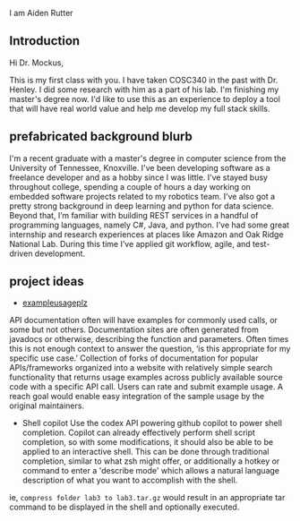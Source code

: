 I am Aiden Rutter

## Introduction
Hi Dr. Mockus,

This is my first class with you. I have taken COSC340 in the past with Dr. Henley. 
I did some research with him as a part of his lab. I'm finishing my master's degree now.
I'd like to use this as an experience to deploy a tool that will have real world value and
help me develop my full stack skills.

## prefabricated background blurb
I'm a recent graduate with a master's degree in computer science from the University of Tennessee, Knoxville. I've been developing software as a freelance developer and as a hobby since I was little. I’ve stayed busy throughout college, spending a couple of hours a day working on embedded software projects related to my robotics team. I’ve also got a pretty strong background in deep learning and python for data science. Beyond that, I’m familiar with building REST services in a handful of programming languages, namely C#, Java, and python. I’ve had some great internship and research experiences at places like Amazon and Oak Ridge National Lab. During this time I’ve applied git workflow, agile, and test-driven development.  

## project ideas

* [exampleusageplz](https://docs.google.com/document/d/1utiYCWXXnBmnuhHA6W15NQ8-wsFMnInxnJf7OyHbfCM/edit?usp=sharing)

API documentation often will have examples for commonly used calls, or some but not others. Documentation sites are often generated from javadocs or otherwise, describing the function and parameters. Often times this is not enough context to answer the question, ‘is this appropriate for my specific use case.’
Collection of forks of documentation for popular APIs/frameworks organized into a website with relatively simple search functionality that returns usage examples across publicly available source code with a specific API call. Users can rate and submit example usage. A reach goal would enable easy integration of the sample usage by the original maintainers.

* Shell copilot
Use the codex API powering github copilot to power shell completion. Copilot can already effectively perform shell script completion, so with some modifications, it should also be able to be applied to an interactive shell. This can be done through traditional completion, similar to what zsh might offer, or additionally a hotkey or command to enter a 'describe mode' which allows a natural language description of what you want to accomplish with the shell.

ie, 
`compress folder lab3 to lab3.tar.gz`
would result in an appropriate tar command to be displayed in the shell and optionally executed.
